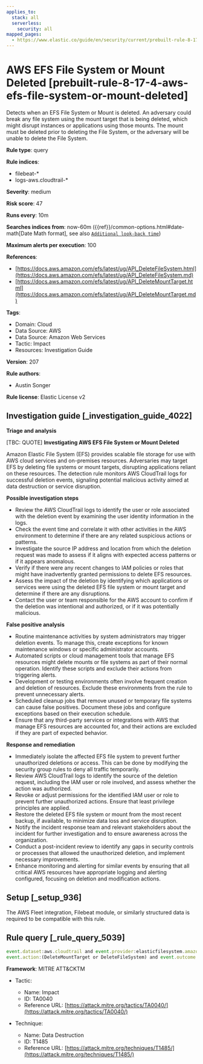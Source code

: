 ```yaml
---
applies_to:
  stack: all
  serverless:
    security: all
mapped_pages:
  - https://www.elastic.co/guide/en/security/current/prebuilt-rule-8-17-4-aws-efs-file-system-or-mount-deleted.html
---
```


# AWS EFS File System or Mount Deleted [prebuilt-rule-8-17-4-aws-efs-file-system-or-mount-deleted]

Detects when an EFS File System or Mount is deleted. An adversary could break any file system using the mount target that is being deleted, which might disrupt instances or applications using those mounts. The mount must be deleted prior to deleting the File System, or the adversary will be unable to delete the File System.

**Rule type**: query

**Rule indices**:

* filebeat-*
* logs-aws.cloudtrail-*

**Severity**: medium

**Risk score**: 47

**Runs every**: 10m

**Searches indices from**: now-60m ({{ref}}/common-options.html#date-math[Date Math format], see also [`Additional look-back time`](docs-content://solutions/security/detect-and-alert/create-detection-rule.md#rule-schedule))

**Maximum alerts per execution**: 100

**References**:

* [https://docs.aws.amazon.com/efs/latest/ug/API_DeleteFileSystem.html](https://docs.aws.amazon.com/efs/latest/ug/API_DeleteFileSystem.md)
* [https://docs.aws.amazon.com/efs/latest/ug/API_DeleteMountTarget.html](https://docs.aws.amazon.com/efs/latest/ug/API_DeleteMountTarget.md)

**Tags**:

* Domain: Cloud
* Data Source: AWS
* Data Source: Amazon Web Services
* Tactic: Impact
* Resources: Investigation Guide

**Version**: 207

**Rule authors**:

* Austin Songer

**Rule license**: Elastic License v2

## Investigation guide [_investigation_guide_4022]

**Triage and analysis**

[TBC: QUOTE]
**Investigating AWS EFS File System or Mount Deleted**

Amazon Elastic File System (EFS) provides scalable file storage for use with AWS cloud services and on-premises resources. Adversaries may target EFS by deleting file systems or mount targets, disrupting applications reliant on these resources. The detection rule monitors AWS CloudTrail logs for successful deletion events, signaling potential malicious activity aimed at data destruction or service disruption.

**Possible investigation steps**

* Review the AWS CloudTrail logs to identify the user or role associated with the deletion event by examining the user identity information in the logs.
* Check the event time and correlate it with other activities in the AWS environment to determine if there are any related suspicious actions or patterns.
* Investigate the source IP address and location from which the deletion request was made to assess if it aligns with expected access patterns or if it appears anomalous.
* Verify if there were any recent changes to IAM policies or roles that might have inadvertently granted permissions to delete EFS resources.
* Assess the impact of the deletion by identifying which applications or services were using the deleted EFS file system or mount target and determine if there are any disruptions.
* Contact the user or team responsible for the AWS account to confirm if the deletion was intentional and authorized, or if it was potentially malicious.

**False positive analysis**

* Routine maintenance activities by system administrators may trigger deletion events. To manage this, create exceptions for known maintenance windows or specific administrator accounts.
* Automated scripts or cloud management tools that manage EFS resources might delete mounts or file systems as part of their normal operation. Identify these scripts and exclude their actions from triggering alerts.
* Development or testing environments often involve frequent creation and deletion of resources. Exclude these environments from the rule to prevent unnecessary alerts.
* Scheduled cleanup jobs that remove unused or temporary file systems can cause false positives. Document these jobs and configure exceptions based on their execution schedule.
* Ensure that any third-party services or integrations with AWS that manage EFS resources are accounted for, and their actions are excluded if they are part of expected behavior.

**Response and remediation**

* Immediately isolate the affected EFS file system to prevent further unauthorized deletions or access. This can be done by modifying the security group rules to deny all traffic temporarily.
* Review AWS CloudTrail logs to identify the source of the deletion request, including the IAM user or role involved, and assess whether the action was authorized.
* Revoke or adjust permissions for the identified IAM user or role to prevent further unauthorized actions. Ensure that least privilege principles are applied.
* Restore the deleted EFS file system or mount from the most recent backup, if available, to minimize data loss and service disruption.
* Notify the incident response team and relevant stakeholders about the incident for further investigation and to ensure awareness across the organization.
* Conduct a post-incident review to identify any gaps in security controls or processes that allowed the unauthorized deletion, and implement necessary improvements.
* Enhance monitoring and alerting for similar events by ensuring that all critical AWS resources have appropriate logging and alerting configured, focusing on deletion and modification actions.


## Setup [_setup_936]

The AWS Fleet integration, Filebeat module, or similarly structured data is required to be compatible with this rule.


## Rule query [_rule_query_5039]

```js
event.dataset:aws.cloudtrail and event.provider:elasticfilesystem.amazonaws.com and
event.action:(DeleteMountTarget or DeleteFileSystem) and event.outcome:success
```

**Framework**: MITRE ATT&CKTM

* Tactic:

    * Name: Impact
    * ID: TA0040
    * Reference URL: [https://attack.mitre.org/tactics/TA0040/](https://attack.mitre.org/tactics/TA0040/)

* Technique:

    * Name: Data Destruction
    * ID: T1485
    * Reference URL: [https://attack.mitre.org/techniques/T1485/](https://attack.mitre.org/techniques/T1485/)



